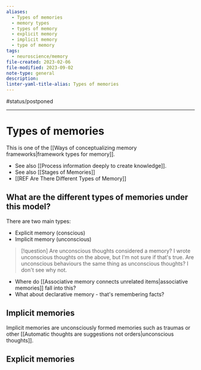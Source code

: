 ```yaml
---
aliases:
  - Types of memories
  - memory types
  - types of memory
  - explicit memory
  - implicit memory
  - type of memory
tags:
  - neuroscience/memory
file-created: 2023-02-06
file-modified: 2023-09-02
note-type: general
description: 
linter-yaml-title-alias: Types of memories
---
```


#status/postponed

---

# Types of memories

This is one of the [[Ways of conceptualizing memory frameworks|framework types for memory]].

- See also [[Process information deeply to create knowledge]].
- See also [[Stages of Memories]]
- [[REF Are There Different Types of Memory]]

## What are the different types of memories under this model?

There are two main types:

- Explicit memory (conscious)
- Implicit memory (unconscious)

> [!question] Are unconscious thoughts considered a memory?
> I wrote unconscious thoughts on the above, but I'm not sure if that's true. Are unconscious behaviours the same thing as unconscious thoughts? I don't see why not.

- Where do [[Associative memory connects unrelated items|associative memories]] fall into this?
- What about declarative memory - that's remembering facts?

## Implicit memories

Implicit memories are unconsciously formed memories such as traumas or other [[Automatic thoughts are suggestions not orders|unconscious thoughts]].

## Explicit memories
